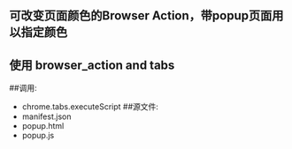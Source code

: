 ﻿可改变页面颜色的Browser Action，带popup页面用以指定颜色
--------------------
使用 browser_action and tabs
--------------------
##调用:
 - chrome.tabs.executeScript
##源文件:
 - manifest.json
 - popup.html
 - popup.js
